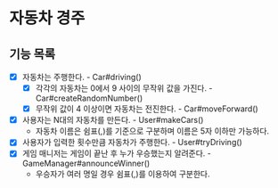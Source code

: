 # 자동차 경주

## 기능 목록

- [x] 자동차는 주행한다. - Car#driving()
  - [x] 각각의 자동차는 0에서 9 사이의 무작위 값을 가진다. - Car#createRandomNumber()
  - [x] 무작위 값이 4 이상이면 자동차는 전진한다. - Car#moveForward()
- [x] 사용자는 N대의 자동차를 만든다. - User#makeCars()
  - 자동차 이름은 쉼표(,)를 기준으로 구분하며 이름은 5자 이하만 가능하다.
- [x] 사용자가 입력한 횟수만큼 자동차가 주행한다. - User#tryDriving()
- [x] 게임 매니저는 게임이 끝난 후 누가 우승했는지 알려준다. - GameManager#announceWinner()
  - 우승자가 여러 명일 경우 쉼표(,)를 이용하여 구분한다.
  